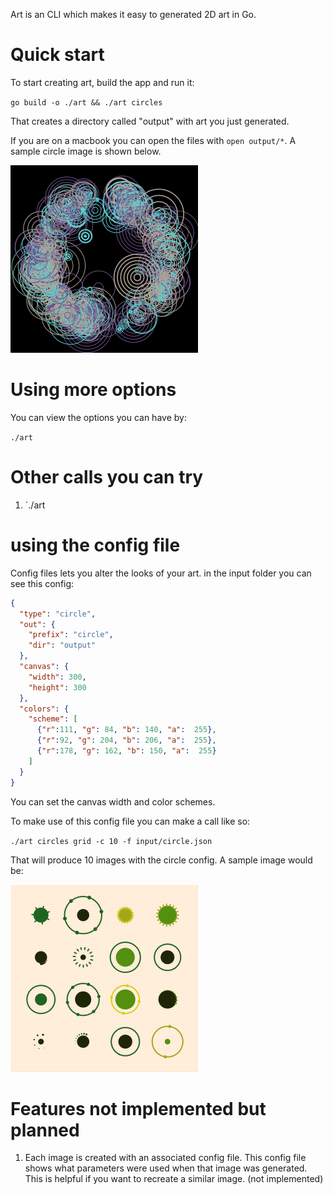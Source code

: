 Art is an CLI which makes it easy to generated 2D art in Go.  

# Quick start

To start creating art, build the app and run it:


`go build -o ./art && ./art circles`

That creates a directory called "output" with art you just generated. 

If you are on a macbook you can open the files with `open output/*`. A sample circle image is shown below.

![](images/samples-669a073e.png)


# Using more options 

You can view the options you can have by: 

`./art`


# Other calls you can try 

1. `./art

# using the config file
Config files lets you alter the looks of your art. in the input folder you can see this config: 

```json
{
  "type": "circle",
  "out": {
    "prefix": "circle",
    "dir": "output"
  },
  "canvas": {
    "width": 300,
    "height": 300
  },
  "colors": {
    "scheme": [
      {"r":111, "g": 84, "b": 140, "a":  255},
      {"r":92, "g": 204, "b": 206, "a":  255},
      {"r":178, "g": 162, "b": 150, "a":  255}
    ]
  }
}
```

You can set the canvas width and color schemes. 

To make use of this config file you can make a call like so: 

`./art circles grid -c 10 -f input/circle.json`

That will produce 10 images with the circle config. A sample image would be: 

![](images/circle-300_x_300.png)



# Features not implemented but planned

1. Each image is created with an associated config file. This config file shows what parameters were used when that image was generated. This is helpful if you want to recreate a similar image. (not implemented)




